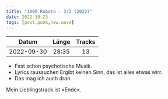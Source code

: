 ```yaml
---
title: "1000 Robota - 3/3 (2022)"
date: 2022-10-23
tags: [post.punk,new.wave]
---
```


| Datum      | Länge | Tracks |
|:----------:|:-----:|:------:|
| 2022-09-30 | 28:35 | 13     |

- Fast schon psychotische Musik.
- Lyrics raussuchen Ergibt keinen Sinn, das ist alles etwas wirr.
- Das mag ich auch dran.

Mein Lieblingstrack ist »Ende«.
